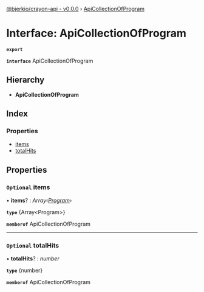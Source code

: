 [@bjerkio/crayon-api - v0.0.0](../README.md) › [ApiCollectionOfProgram](apicollectionofprogram.md)

# Interface: ApiCollectionOfProgram

**`export`** 

**`interface`** ApiCollectionOfProgram

## Hierarchy

* **ApiCollectionOfProgram**

## Index

### Properties

* [items](apicollectionofprogram.md#optional-items)
* [totalHits](apicollectionofprogram.md#optional-totalhits)

## Properties

### `Optional` items

• **items**? : *Array‹[Program](program.md)›*

**`type`** {Array&lt;Program&gt;}

**`memberof`** ApiCollectionOfProgram

___

### `Optional` totalHits

• **totalHits**? : *number*

**`type`** {number}

**`memberof`** ApiCollectionOfProgram
